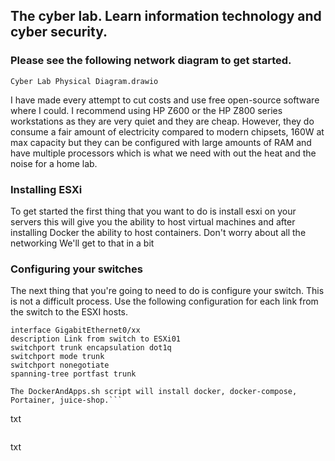 ## The cyber lab. Learn information technology and cyber security.

### Please see the following network diagram to get started. 
`Cyber Lab Physical Diagram.drawio`

I have made every attempt to cut costs and use free open-source software where I could.
I recommend using HP Z600 or the HP Z800 series workstations as they are very quiet and they are cheap. However, they do consume a fair amount of electricity compared to modern chipsets, 160W at max capacity but they can be configured with large amounts of RAM and have multiple processors which is what we need with out the heat and the noise for a home lab. 

### Installing ESXi
To get started the first thing that you want to do is install esxi on your servers this will give you the ability to host virtual machines and after installing Docker the ability to host containers.
Don't worry about all the networking We'll get to that in a bit

### Configuring your switches
The next thing that you're going to need to do is configure your switch. This is not a difficult process. Use the following configuration for each link from the switch to the ESXI hosts.

```
interface GigabitEthernet0/xx
description Link from switch to ESXi01 
switchport trunk encapsulation dot1q
switchport mode trunk
switchport nonegotiate
spanning-tree portfast trunk
```

```
The DockerAndApps.sh script will install docker, docker-compose, Portainer, juice-shop.```

```
txt
```

```
txt
```
